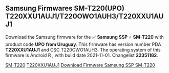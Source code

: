 <h2>Samsung Firmwares SM-T220(UPO) T220XXU1AUJ1/T220OWO1AUH3/T220XXU1AUJ1</h2>
Download the Samsung firmware for the ✅ <strong>Samsung SSP </strong> ⭐ <strong>SM-T220</strong> with product code <strong>UPO</strong> <strong> from Uruguay</strong>. This firmware has version number PDA <strong>T220XXU1AUJ1</strong> and CSC T220OWO1AUH3. The operating system of this firmware is Android R , with build date 2021-11-01. Changelist <strong>22351182</strong>.


[SM-T220](https://samfirm.shop/samsung/model/SM-T220)
[T220XXU1AUJ1](https://samfirm.shop/samsung/pda/T220XXU1AUJ1)
[Download Firmware Samsung SSP SM-T220](https://samfirm.shop/samsung/firmware/470241)
